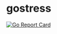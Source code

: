 # gostress

[![Go Report Card](https://goreportcard.com/badge/github.com/mlctrez/gostress)](https://goreportcard.com/report/github.com/mlctrez/gostress)

